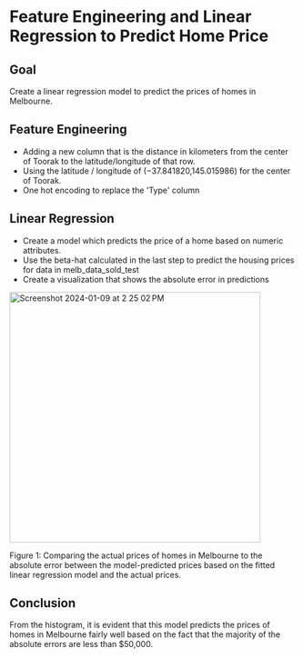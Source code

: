 # Feature Engineering and Linear Regression to Predict Home Price

## Goal 

Create a linear regression model to predict the prices of homes in Melbourne. 

## Feature Engineering 
- Adding a new column that is the distance in kilometers from the center of Toorak to the latitude/longitude of that row.
- Using the latitude / longitude of (−37.841820,145.015986) for the center of Toorak.
- One hot encoding to replace the 'Type' column

## Linear Regression 
- Create a model which predicts the price of a home based on numeric attributes.
- Use the beta-hat calculated in the last step to predict the housing prices for data in melb_data_sold_test
- Create a visualization that shows the absolute error in predictions
  
<img width="441" alt="Screenshot 2024-01-09 at 2 25 02 PM" src="https://github.com/catherinealeal/MelbourneHomesLinearRegression/assets/100166102/91da610f-be46-4fa2-9d14-7470715999fa">

Figure 1: Comparing the actual prices of homes in Melbourne to the absolute error between the model-predicted prices based on the fitted linear regression model and the actual prices.

## Conclusion 
From the histogram, it is evident that this model predicts the prices of homes in Melbourne fairly well based on the fact that the majority of the absolute errors are less than $50,000.
